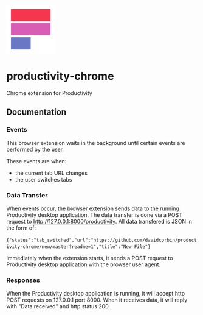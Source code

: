 ![alt tag](https://raw.githubusercontent.com/davidcorbin/productivity-chrome/master/icons/Productivity-icon-128.png)
# productivity-chrome
Chrome extension for Productivity 

## Documentation

### Events

This browser extension waits in the background until certain events are performed by the user. 

These events are when:
- the current tab URL changes
- the user switches tabs

### Data Transfer

When events occur, the browser extension sends data to the running Productivity desktop application. 
The data transfer is done via a POST request to http://127.0.0.1:8000/productivity. 
All data transfered is JSON in the form of:

`{"status":"tab_switched","url":"https://github.com/davidcorbin/productivity-chrome/new/master?readme=1","title":"New File"}`

Immediately when the extension starts, it sends a POST request to Productivity desktop application with the browser user agent.

### Responses

When the Productivity desktop application is running, it will accept http POST requests on 127.0.0.1 port 8000. When it receives data, it will reply with "Data received" and http status 200.
